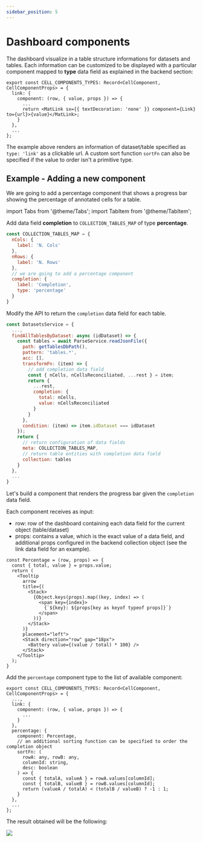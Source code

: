```yaml
---
sidebar_position: 5
---
```


# Dashboard components
The dashboard visualize in a table structure informations for datasets and tables. Each information can be customized to be displayed with a particular component mapped to **type** data field as explained in the backend section:

```tsx title="pages/Dashboard/cellComponentConfig.tsx"
export const CELL_COMPONENTS_TYPES: Record<CellComponent, CellComponentProps> = {
  link: {
    component: (row, { value, props }) => {
      ...
      return <MatLink sx={{ textDecoration: 'none' }} component={Link} to={url}>{value}</MatLink>;
    }
  },
  ...
};
```

The example above renders an information of dataset/table specified as `type: 'link'` as a clickable url. A custom sort function `sortFn` can also be specified if the value to order isn't a primitive type.

## Example - Adding a new component
We are going to add a percentage component that shows a progress bar showing the percentage of annotated cells for a table.

import Tabs from '@theme/Tabs';
import TabItem from '@theme/TabItem';

<Tabs>
<TabItem value="backend" label="Backend">

Add data field **completion** to `COLLECTION_TABLES_MAP` of type **percentage**.

```js title="api/services/datasets.service.js"
const COLLECTION_TABLES_MAP = {
  nCols: {
    label: 'N. Cols'
  },
  nRows: {
    label: 'N. Rows'
  },
  // we are going to add a percentage component
  completion: {
    label: 'Completion',
    type: 'percentage'
  }
}
```

Modify the API to return the `completion` data field for each table.

```js title="api/services/datasets.service.js"
const DatasetsService = {
  ...,
  findAllTablesByDataset: async (idDataset) => {
    const tables = await ParseService.readJsonFile({
      path: getTablesDbPath(),
      pattern: 'tables.*',
      acc: [],
      transformFn: (item) => {
        // add completion data field
        const { nCells, nCellsReconciliated, ...rest } = item;
        return {
          ...rest,
          completion: {
            total: nCells,
            value: nCellsReconciliated
          }
        }
      },
      condition: (item) => item.idDataset === idDataset
    });
    return {
      // return configuration of data fields
      meta: COLLECTION_TABLES_MAP,
      // return table entities with completion data field
      collection: tables
    }
  },
  ...
}
```

</TabItem>
<TabItem value="frontend" label="Frontend">

Let's build a component that renders the progress bar given the `completion` data field. 

Each component receives as input:
- row: row of the dashboard containing each data field for the current object (table/dataset)
- props: contains a value, which is the exact value of a data field, and additional props configured in the backend collection object (see the link data field for an example).

```tsx
const Percentage = (row, props) => {
  const { total, value } = props.value;
  return (
    <Tooltip
      arrow
      title={(
        <Stack>
          {Object.keys(props).map((key, index) => (
            <span key={index}>
              {`${key}: ${props[key as keyof typeof props]}`}
            </span>
          ))}
        </Stack>
      )}
      placement="left">
      <Stack direction="row" gap="18px">
        <Battery value={(value / total) * 100} />
      </Stack>
    </Tooltip>
  );
}
```

Add the `percentage` component type to the list of available component:

```tsx title="pages/Dashboard/cellComponentsConfig.tsx"
export const CELL_COMPONENTS_TYPES: Record<CellComponent, CellComponentProps> = {
  ...,
  link: {
    component: (row, { value, props }) => {
      ...
    }
  },
  percentage: {
    component: Percentage,
    // an additional sorting function can be specified to order the completion object
    sortFn: (
      rowA: any, rowB: any,
      columnId: string,
      desc: boolean
    ) => {
      const { totalA, valueA } = rowA.values[columnId];
      const { totalB, valueB } = rowB.values[columnId];
      return (valueA / totalA) < (totalB / valueB) ? -1 : 1;
    }
  },
  ...
};
```

</TabItem>
</Tabs>


The result obtained will be the following:

<div style={{textAlign: 'center'}}>
  <img src="/I2T-docs/img/dashboard-component-res.png" />
</div>